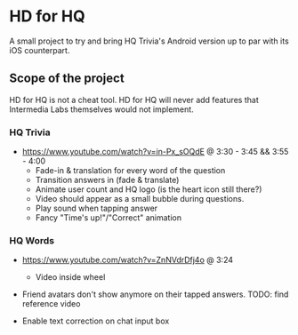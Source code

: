 # HD for HQ

A small project to try and bring HQ Trivia's Android version up to par with its iOS counterpart.

## Scope of the project

HD for HQ is not a cheat tool. HD for HQ will never add features that Intermedia Labs themselves would not implement.

### HQ Trivia

- https://www.youtube.com/watch?v=in-Px_sOQdE @ 3:30 - 3:45 && 3:55 - 4:00
  - Fade-in & translation for every word of the question 
  - Transition answers in (fade & translate)
  - Animate user count and HQ logo (is the heart icon still there?)
  - Video should appear as a small bubble during questions.
  - Play sound when tapping answer
  - Fancy "Time's up!"/"Correct" animation

### HQ Words

- https://www.youtube.com/watch?v=ZnNVdrDfj4o @ 3:24
  - Video inside wheel

- Friend avatars don't show anymore on their tapped answers. TODO: find reference video
- Enable text correction on chat input box
